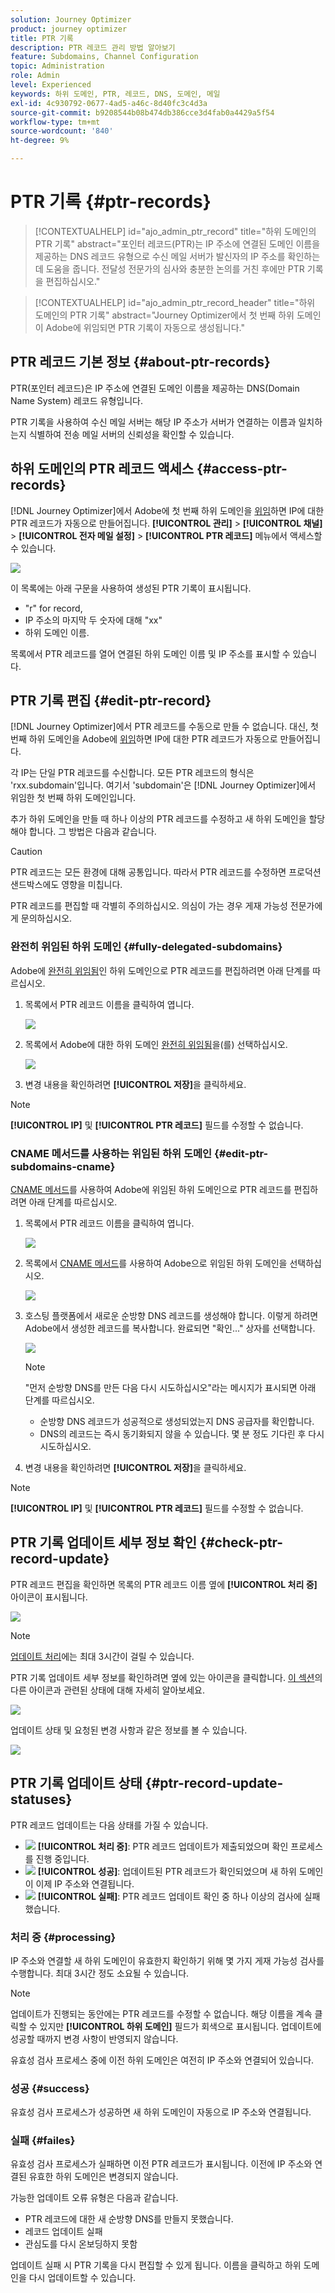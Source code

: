 ```yaml
---
solution: Journey Optimizer
product: journey optimizer
title: PTR 기록
description: PTR 레코드 관리 방법 알아보기
feature: Subdomains, Channel Configuration
topic: Administration
role: Admin
level: Experienced
keywords: 하위 도메인, PTR, 레코드, DNS, 도메인, 메일
exl-id: 4c930792-0677-4ad5-a46c-8d40fc3c4d3a
source-git-commit: b9208544b08b474db386cce3d4fab0a4429a5f54
workflow-type: tm+mt
source-wordcount: '840'
ht-degree: 9%

---
```


# PTR 기록 {#ptr-records}

>[!CONTEXTUALHELP]
>id="ajo_admin_ptr_record"
>title="하위 도메인의 PTR 기록"
>abstract="포인터 레코드(PTR)는 IP 주소에 연결된 도메인 이름을 제공하는 DNS 레코드 유형으로 수신 메일 서버가 발신자의 IP 주소를 확인하는 데 도움을 줍니다. 전달성 전문가의 심사와 충분한 논의를 거친 후에만 PTR 기록을 편집하십시오."

>[!CONTEXTUALHELP]
>id="ajo_admin_ptr_record_header"
>title="하위 도메인의 PTR 기록"
>abstract="Journey Optimizer에서 첫 번째 하위 도메인이 Adobe에 위임되면 PTR 기록이 자동으로 생성됩니다."

## PTR 레코드 기본 정보 {#about-ptr-records}

PTR(포인터 레코드)은 IP 주소에 연결된 도메인 이름을 제공하는 DNS(Domain Name System) 레코드 유형입니다.

PTR 기록을 사용하여 수신 메일 서버는 해당 IP 주소가 서버가 연결하는 이름과 일치하는지 식별하여 전송 메일 서버의 신뢰성을 확인할 수 있습니다.

## 하위 도메인의 PTR 레코드 액세스 {#access-ptr-records}

[!DNL Journey Optimizer]에서 Adobe에 첫 번째 하위 도메인을 [위임](delegate-subdomain.md)하면 IP에 대한 PTR 레코드가 자동으로 만들어집니다. **[!UICONTROL 관리]** > **[!UICONTROL 채널]** > **[!UICONTROL 전자 메일 설정]** > **[!UICONTROL PTR 레코드]** 메뉴에서 액세스할 수 있습니다.

![](assets/ptr-records.png)

이 목록에는 아래 구문을 사용하여 생성된 PTR 기록이 표시됩니다.

* &quot;r&quot; for record,
* IP 주소의 마지막 두 숫자에 대해 &quot;xx&quot;
* 하위 도메인 이름.

목록에서 PTR 레코드를 열어 연결된 하위 도메인 이름 및 IP 주소를 표시할 수 있습니다.

## PTR 기록 편집 {#edit-ptr-record}

[!DNL Journey Optimizer]에서 PTR 레코드를 수동으로 만들 수 없습니다. 대신, 첫 번째 하위 도메인을 Adobe에 [위임](delegate-subdomain.md)하면 IP에 대한 PTR 레코드가 자동으로 만들어집니다.

각 IP는 단일 PTR 레코드를 수신합니다. 모든 PTR 레코드의 형식은 &#39;rxx.subdomain&#39;입니다. 여기서 &#39;subdomain&#39;은 [!DNL Journey Optimizer]에서 위임한 첫 번째 하위 도메인입니다.

추가 하위 도메인을 만들 때 하나 이상의 PTR 레코드를 수정하고 새 하위 도메인을 할당해야 합니다. 그 방법은 다음과 같습니다.

>[!CAUTION]
>
>PTR 레코드는 모든 환경에 대해 공통입니다. 따라서 PTR 레코드를 수정하면 프로덕션 샌드박스에도 영향을 미칩니다.
>
>PTR 레코드를 편집할 때 각별히 주의하십시오. 의심이 가는 경우 게재 가능성 전문가에게 문의하십시오.

### 완전히 위임된 하위 도메인 {#fully-delegated-subdomains}

Adobe에 [완전히 위임됨](delegate-subdomain.md#full-subdomain-delegation)인 하위 도메인으로 PTR 레코드를 편집하려면 아래 단계를 따르십시오.

1. 목록에서 PTR 레코드 이름을 클릭하여 엽니다.

   ![](assets/ptr-record-select.png)

1. 목록에서 Adobe에 대한 하위 도메인 [완전히 위임됨](delegate-subdomain.md#full-subdomain-delegation)을(를) 선택하십시오.

   ![](assets/ptr-record-subdomain.png)

1. 변경 내용을 확인하려면 **[!UICONTROL 저장]**&#x200B;을 클릭하세요.

>[!NOTE]
>
>**[!UICONTROL IP]** 및 **[!UICONTROL PTR 레코드]** 필드를 수정할 수 없습니다.

### CNAME 메서드를 사용하는 위임된 하위 도메인 {#edit-ptr-subdomains-cname}

[CNAME 메서드](delegate-subdomain.md#cname-subdomain-delegation)를 사용하여 Adobe에 위임된 하위 도메인으로 PTR 레코드를 편집하려면 아래 단계를 따르십시오.

1. 목록에서 PTR 레코드 이름을 클릭하여 엽니다.

   ![](assets/ptr-record-select.png)

1. 목록에서 [CNAME 메서드](delegate-subdomain.md#cname-subdomain-delegation)를 사용하여 Adobe으로 위임된 하위 도메인을 선택하십시오.

   ![](assets/ptr-record-subdomain-cname.png)

1. 호스팅 플랫폼에서 새로운 순방향 DNS 레코드를 생성해야 합니다. 이렇게 하려면 Adobe에서 생성한 레코드를 복사합니다. 완료되면 &quot;확인...&quot; 상자를 선택합니다.

   ![](assets/ptr-record-subdomain-confirm.png)

   >[!NOTE]
   >
   >&quot;먼저 순방향 DNS를 만든 다음 다시 시도하십시오&quot;라는 메시지가 표시되면 아래 단계를 따르십시오.
   >   * 순방향 DNS 레코드가 성공적으로 생성되었는지 DNS 공급자를 확인합니다.
   >   * DNS의 레코드는 즉시 동기화되지 않을 수 있습니다. 몇 분 정도 기다린 후 다시 시도하십시오.

1. 변경 내용을 확인하려면 **[!UICONTROL 저장]**&#x200B;을 클릭하세요.

>[!NOTE]
>
>**[!UICONTROL IP]** 및 **[!UICONTROL PTR 레코드]** 필드를 수정할 수 없습니다.

## PTR 기록 업데이트 세부 정보 확인 {#check-ptr-record-update}

PTR 레코드 편집을 확인하면 목록의 PTR 레코드 이름 옆에 **[!UICONTROL 처리 중]** 아이콘이 표시됩니다.

![](assets/ptr-record-updating.png)

>[!NOTE]
>
>[업데이트 처리](#processing)에는 최대 3시간이 걸릴 수 있습니다.

PTR 기록 업데이트 세부 정보를 확인하려면 옆에 있는 아이콘을 클릭합니다. [이 섹션](#ptr-record-update-statuses)의 다른 아이콘과 관련된 상태에 대해 자세히 알아보세요.

![](assets/ptr-record-recent-update.png)

업데이트 상태 및 요청된 변경 사항과 같은 정보를 볼 수 있습니다.

![](assets/ptr-record-updates.png)

## PTR 기록 업데이트 상태 {#ptr-record-update-statuses}

PTR 레코드 업데이트는 다음 상태를 가질 수 있습니다.

* ![](assets/do-not-localize/ptr-record-processing.png) **[!UICONTROL 처리 중]**: PTR 레코드 업데이트가 제출되었으며 확인 프로세스를 진행 중입니다.
* ![](assets/do-not-localize/ptr-record-success.png) **[!UICONTROL 성공]**: 업데이트된 PTR 레코드가 확인되었으며 새 하위 도메인이 이제 IP 주소와 연결됩니다.
* ![](assets/do-not-localize/ptr-record-failed.png) **[!UICONTROL 실패]**: PTR 레코드 업데이트 확인 중 하나 이상의 검사에 실패했습니다.

### 처리 중 {#processing}

IP 주소와 연결할 새 하위 도메인이 유효한지 확인하기 위해 몇 가지 게재 가능성 검사를 수행합니다. 최대 3시간 정도 소요될 수 있습니다.

>[!NOTE]
>
>업데이트가 진행되는 동안에는 PTR 레코드를 수정할 수 없습니다. 해당 이름을 계속 클릭할 수 있지만 **[!UICONTROL 하위 도메인]** 필드가 회색으로 표시됩니다. 업데이트에 성공할 때까지 변경 사항이 반영되지 않습니다.

유효성 검사 프로세스 중에 이전 하위 도메인은 여전히 IP 주소와 연결되어 있습니다.

### 성공 {#success}

유효성 검사 프로세스가 성공하면 새 하위 도메인이 자동으로 IP 주소와 연결됩니다.

### 실패 {#failes}

유효성 검사 프로세스가 실패하면 이전 PTR 레코드가 표시됩니다. 이전에 IP 주소와 연결된 유효한 하위 도메인은 변경되지 않습니다.

가능한 업데이트 오류 유형은 다음과 같습니다.
* PTR 레코드에 대한 새 순방향 DNS를 만들지 못했습니다.
* 레코드 업데이트 실패
* 관심도를 다시 온보딩하지 못함

업데이트 실패 시 PTR 기록을 다시 편집할 수 있게 됩니다. 이름을 클릭하고 하위 도메인을 다시 업데이트할 수 있습니다.
